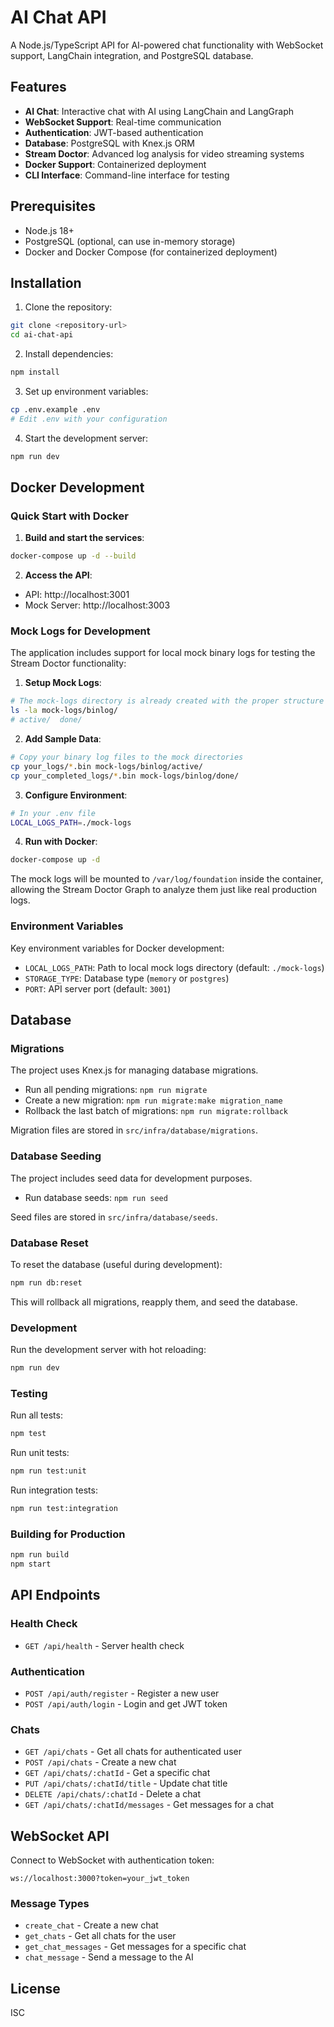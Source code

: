 # AI Chat API

A Node.js/TypeScript API for AI-powered chat functionality with WebSocket support, LangChain integration, and PostgreSQL database.

## Features

- **AI Chat**: Interactive chat with AI using LangChain and LangGraph
- **WebSocket Support**: Real-time communication
- **Authentication**: JWT-based authentication
- **Database**: PostgreSQL with Knex.js ORM
- **Stream Doctor**: Advanced log analysis for video streaming systems
- **Docker Support**: Containerized deployment
- **CLI Interface**: Command-line interface for testing

## Prerequisites

- Node.js 18+
- PostgreSQL (optional, can use in-memory storage)
- Docker and Docker Compose (for containerized deployment)

## Installation

1. Clone the repository:
```bash
git clone <repository-url>
cd ai-chat-api
```

2. Install dependencies:
```bash
npm install
```

3. Set up environment variables:
```bash
cp .env.example .env
# Edit .env with your configuration
```

4. Start the development server:
```bash
npm run dev
```

## Docker Development

### Quick Start with Docker

1. **Build and start the services**:
```bash
docker-compose up -d --build
```

2. **Access the API**:
- API: http://localhost:3001
- Mock Server: http://localhost:3003

### Mock Logs for Development

The application includes support for local mock binary logs for testing the Stream Doctor functionality:

1. **Setup Mock Logs**:
```bash
# The mock-logs directory is already created with the proper structure
ls -la mock-logs/binlog/
# active/  done/
```

2. **Add Sample Data**:
```bash
# Copy your binary log files to the mock directories
cp your_logs/*.bin mock-logs/binlog/active/
cp your_completed_logs/*.bin mock-logs/binlog/done/
```

3. **Configure Environment**:
```bash
# In your .env file
LOCAL_LOGS_PATH=./mock-logs
```

4. **Run with Docker**:
```bash
docker-compose up -d
```

The mock logs will be mounted to `/var/log/foundation` inside the container, allowing the Stream Doctor Graph to analyze them just like real production logs.

### Environment Variables

Key environment variables for Docker development:

- `LOCAL_LOGS_PATH`: Path to local mock logs directory (default: `./mock-logs`)
- `STORAGE_TYPE`: Database type (`memory` or `postgres`)
- `PORT`: API server port (default: `3001`)

## Database

### Migrations

The project uses Knex.js for managing database migrations.

- Run all pending migrations: `npm run migrate`
- Create a new migration: `npm run migrate:make migration_name`
- Rollback the last batch of migrations: `npm run migrate:rollback`

Migration files are stored in `src/infra/database/migrations`.

### Database Seeding

The project includes seed data for development purposes.

- Run database seeds: `npm run seed`

Seed files are stored in `src/infra/database/seeds`.

### Database Reset

To reset the database (useful during development):

```bash
npm run db:reset
```

This will rollback all migrations, reapply them, and seed the database.

### Development

Run the development server with hot reloading:

```bash
npm run dev
```

### Testing

Run all tests:

```bash
npm test
```

Run unit tests:

```bash
npm run test:unit
```

Run integration tests:

```bash
npm run test:integration
```

### Building for Production

```bash
npm run build
npm start
```

## API Endpoints

### Health Check

- `GET /api/health` - Server health check

### Authentication

- `POST /api/auth/register` - Register a new user
- `POST /api/auth/login` - Login and get JWT token

### Chats

- `GET /api/chats` - Get all chats for authenticated user
- `POST /api/chats` - Create a new chat
- `GET /api/chats/:chatId` - Get a specific chat
- `PUT /api/chats/:chatId/title` - Update chat title
- `DELETE /api/chats/:chatId` - Delete a chat
- `GET /api/chats/:chatId/messages` - Get messages for a chat

## WebSocket API

Connect to WebSocket with authentication token:

```
ws://localhost:3000?token=your_jwt_token
```

### Message Types

- `create_chat` - Create a new chat
- `get_chats` - Get all chats for the user
- `get_chat_messages` - Get messages for a specific chat
- `chat_message` - Send a message to the AI

## License

ISC